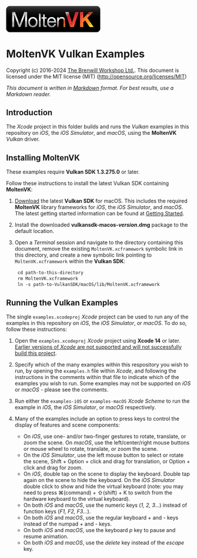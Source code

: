 <a class="site-logo" href="https://www.moltengl.com/moltenvk/" title="MoltenVK">
	<img src="images/MoltenVK-Logo-Banner.png" alt="MoltenVK Home" style="width:256px;height:auto">
</a>

# MoltenVK Vulkan Examples

Copyright (c) 2016-2024 [The Brenwill Workshop Ltd.](http://www.brenwill.com).
This document is licensed under the MIT license (MIT) (http://opensource.org/licenses/MIT)

*This document is written in [Markdown](http://en.wikipedia.org/wiki/Markdown) format.
For best results, use a Markdown reader.*


<a name="intro"></a>

Introduction
------------

The *Xcode* project in this folder builds and runs the *Vulkan* examples in this
repository on *iOS*, the *iOS Simulator*, and *macOS*, using the **MoltenVK** *Vulkan* driver.



<a name="installing-moltenvk"></a>

Installing MoltenVK
-------------------

These examples require **Vulkan SDK 1.3.275.0** or later.

Follow these instructions to install the latest Vulkan SDK containing **MoltenVK**:

1. [Download](https://sdk.lunarg.com/sdk/download/latest/mac/vulkan_sdk.dmg) the latest
   **Vulkan SDK** for macOS.  This includes the required **MoltenVK** library frameworks
   for *iOS*, the *iOS Simulator*, and *macOS*.  The latest getting started information can be found at [Getting Started](https://vulkan.lunarg.com/doc/sdk/latest/mac/getting_started.html).

2. Install the downloaded **vulkansdk-macos-*version*.dmg** package to the default location.

3. Open a *Terminal* session and navigate to the directory containing this document,
   remove the existing `MoltenVK.xcframework` symbolic link in this directory, and create
   a new symbolic link pointing to `MoltenVK.xcframework` within the **Vulkan SDK**:

   		cd path-to-this-directory
		rm MoltenVK.xcframework
		ln -s path-to-VulkanSDK/macOS/lib/MoltenVK.xcframework

<a name="running-examples"></a>

Running the Vulkan Examples
---------------------------

The single `examples.xcodeproj` *Xcode* project can be used to run any of the examples
in this repository on *iOS*, the *iOS Simulator*, or *macOS*. To do so, follow these instructions:

1. Open the `examples.xcodeproj` *Xcode* project using **Xcode 14** or later.  <ins>Earlier versions of *Xcode* are not supported and will not successfully build this project</ins>.

2. Specify which of the many examples within this respository you wish to run, by opening
   the `examples.h` file within *Xcode*, and following the instructions in the comments
   within that file to indicate which of the examples you wish to run. Some examples may not be supported on *iOS* or *macOS* - please see the comments.

3. Run either the `examples-iOS` or `examples-macOS` *Xcode Scheme* to run the example in *iOS*, the *iOS Simulator*, or *macOS* respectively.

4. Many of the examples include an option to press keys to control the display of features
   and scene components:

   - On *iOS*, use one- and/or two-finger gestures to rotate, translate, or zoom the scene. On *macOS*, use the left/center/right mouse buttons or mouse wheel to rotate, translate, or zoom the scene.
   - On the *iOS Simulator*, use the left mouse button to select or rotate the scene, Shift + Option + click and drag for translation, or Option + click and drag for zoom.
   - On *iOS*, double tap on the scene to display the keyboard. Double tap again on the scene to hide the keyboard.  On the *iOS Simulator* double click to show and hide the virtual keyboard (note: you may need to press ⌘(command) + ⇧(shift) + K to switch from the hardware keyboard to the virtual keyboard).
   - On both *iOS* and *macOS*, use the numeric keys (*1, 2, 3...*) instead of function keys (*F1, F2, F3...*).
   - On both *iOS* and *macOS*, use the regular keyboard *+* and *-* keys instead of the numpad *+* and *-* keys.
   - On both *iOS* and *macOS*, use the keyboard *p* key to pause and resume animation.
   - On both *iOS* and *macOS*, use the *delete* key instead of the *escape* key.

